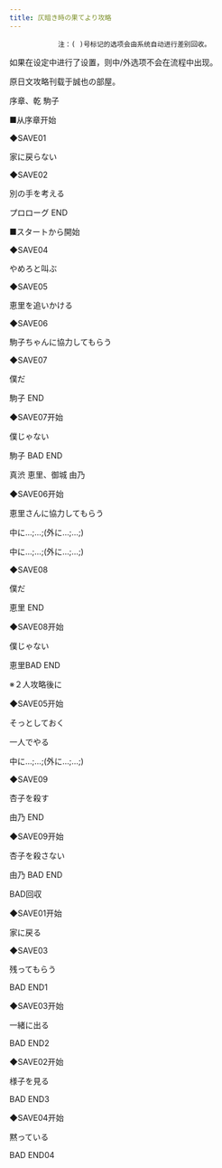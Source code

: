 ```yaml
---
title: 仄暗き時の果てより攻略
---
```


                注：( )号标记的选项会由系统自动进行差别回收。

如果在设定中进行了设置，则中/外选项不会在流程中出现。

原日文攻略刊载于誠也の部屋。



序章、乾 駒子



■从序章开始

◆SAVE01

家に戻らない

◆SAVE02

別の手を考える



プロローグ END



■スタートから開始

◆SAVE04

やめろと叫ぶ

◆SAVE05

恵里を追いかける

◆SAVE06

駒子ちゃんに協力してもらう

◆SAVE07

僕だ



駒子 END



◆SAVE07开始

僕じゃない



駒子 BAD END



真渋 恵里、御城 由乃



◆SAVE06开始

恵里さんに協力してもらう

中に…;…;(外に…;…;)

中に…;…;(外に…;…;)

◆SAVE08

僕だ



恵里 END



◆SAVE08开始

僕じゃない

恵里BAD END

※２人攻略後に

◆SAVE05开始

そっとしておく

一人でやる

中に…;…;(外に…;…;)

◆SAVE09

杏子を殺す



由乃 END



◆SAVE09开始

杏子を殺さない



由乃 BAD END



BAD回収



◆SAVE01开始

家に戻る

◆SAVE03

残ってもらう



BAD END1



◆SAVE03开始

一緒に出る



BAD END2



◆SAVE02开始

様子を見る



BAD END3



◆SAVE04开始

黙っている



BAD END04


              
